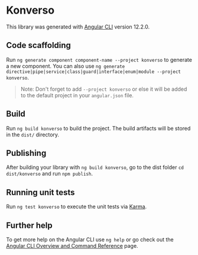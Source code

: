 # Konverso

This library was generated with [Angular CLI](https://github.com/angular/angular-cli) version 12.2.0.

## Code scaffolding

Run `ng generate component component-name --project konverso` to generate a new component. You can also use `ng generate directive|pipe|service|class|guard|interface|enum|module --project konverso`.
> Note: Don't forget to add `--project konverso` or else it will be added to the default project in your `angular.json` file. 

## Build

Run `ng build konverso` to build the project. The build artifacts will be stored in the `dist/` directory.

## Publishing

After building your library with `ng build konverso`, go to the dist folder `cd dist/konverso` and run `npm publish`.

## Running unit tests

Run `ng test konverso` to execute the unit tests via [Karma](https://karma-runner.github.io).

## Further help

To get more help on the Angular CLI use `ng help` or go check out the [Angular CLI Overview and Command Reference](https://angular.io/cli) page.

